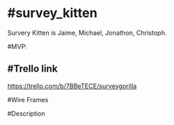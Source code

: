 #survey_kitten
=============
Survery Kitten is Jaime, Michael, Jonathon, Christoph.


#MVP:


#Trello link
-----------

https://trello.com/b/7BBeTECE/surveygorilla


#Wire Frames

#Description
